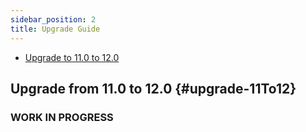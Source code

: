 ```yaml
---
sidebar_position: 2
title: Upgrade Guide
---
```

- [Upgrade to 11.0 to 12.0](#upgrade-11To12)

## Upgrade from 11.0 to 12.0 {#upgrade-11To12}

### WORK IN PROGRESS
